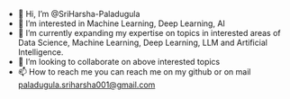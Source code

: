 - 👋 Hi, I’m @SriHarsha-Paladugula
- 👀 I’m interested in Machine Learning, Deep Learning, AI
- 🌱 I’m currently expanding my expertise on topics in interested areas of Data Science, Machine Learning, Deep Learning, LLM and Artificial Intelligence.
- 💞️ I’m looking to collaborate on above interested topics
- 📫 How to reach me you can reach me on my github or on mail paladugula.sriharsha001@gmail.com

<!---
SriHarsha-Paladugula/SriHarsha-Paladugula is a ✨ special ✨ repository because its `README.md` (this file) appears on your GitHub profile.
You can click the Preview link to take a look at your changes.
--->
